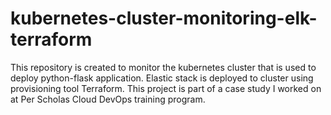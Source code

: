 # kubernetes-cluster-monitoring-elk-terraform
This repository is created to monitor the kubernetes cluster that is used to deploy python-flask application. Elastic stack is deployed to cluster using provisioning tool Terraform. This project is part of a case study I worked on at Per Scholas Cloud DevOps training program.
